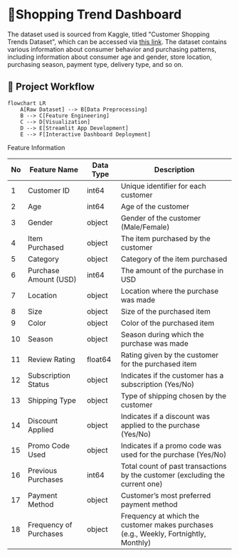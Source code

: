 # 🛒Shopping Trend Dashboard

The dataset used is sourced from Kaggle, titled "Customer Shopping Trends Dataset", which can be accessed via [this link](https://www.kaggle.com/datasets/iamsouravbanerjee/customer-shopping-trends-dataset). The dataset contains various information about consumer behavior and purchasing patterns, including information about consumer age and gender, store location, purchasing season, payment type, delivery type, and so on.

## 🔄 Project Workflow
```mermaid
flowchart LR
    A[Raw Dataset] --> B[Data Preprocessing]
    B --> C[Feature Engineering]
    C --> D[Visualization]
    D --> E[Streamlit App Development]
    E --> F[Interactive Dashboard Deployment]
```



Feature Information

| No | Feature Name             | Data Type | Description                                                                                       |
|----|---------------------------|------------|---------------------------------------------------------------------------------------------------|
| 1  | Customer ID               | int64      | Unique identifier for each customer                                                              |
| 2  | Age                       | int64      | Age of the customer                                                                               |
| 3  | Gender                    | object     | Gender of the customer (Male/Female)                                                              |
| 4  | Item Purchased            | object     | The item purchased by the customer                                                                |
| 5  | Category                  | object     | Category of the item purchased                                                                    |
| 6  | Purchase Amount (USD)     | int64      | The amount of the purchase in USD                                                                 |
| 7  | Location                  | object     | Location where the purchase was made                                                              |
| 8  | Size                      | object     | Size of the purchased item                                                                        |
| 9  | Color                     | object     | Color of the purchased item                                                                       |
| 10 | Season                    | object     | Season during which the purchase was made                                                         |
| 11 | Review Rating             | float64    | Rating given by the customer for the purchased item                                               |
| 12 | Subscription Status       | object     | Indicates if the customer has a subscription (Yes/No)                                             |
| 13 | Shipping Type             | object     | Type of shipping chosen by the customer                                                           |
| 14 | Discount Applied          | object     | Indicates if a discount was applied to the purchase (Yes/No)                                      |
| 15 | Promo Code Used           | object     | Indicates if a promo code was used for the purchase (Yes/No)                                      |
| 16 | Previous Purchases        | int64      | Total count of past transactions by the customer (excluding the current one)                      |
| 17 | Payment Method            | object     | Customer’s most preferred payment method                                                          |
| 18 | Frequency of Purchases    | object     | Frequency at which the customer makes purchases (e.g., Weekly, Fortnightly, Monthly)              |


